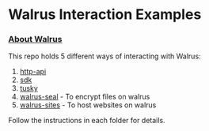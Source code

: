 # Walrus Interaction Examples

### [About Walrus](https://docs.wal.app/index.html)

This repo holds 5 different ways of interacting with Walrus:

1. [http-api](http-api)
1. [sdk](sdk)
1. [tusky](tusky)
1. [walrus-seal](walrus-seal) - To encrypt files on walrus
1. [walrus-sites](walrus-sites) - To host websites on walrus

Follow the instructions in each folder for details.